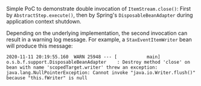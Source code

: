 Simple PoC to demonstrate double invocation of `ItemStream.close()`: First by `AbstractStep.execute()`, then by Spring's `DisposableBeanAdapter` during application context shutdown.

Depending on the underlying implementation, the second invocation can result in a warning log message. For example, a `StaxEventItemWriter` bean will produce this message:
```
2020-11-11 20:19:55.160  WARN 25948 --- [           main] o.s.b.f.support.DisposableBeanAdapter    : Destroy method 'close' on bean with name 'scopedTarget.writer' threw an exception: java.lang.NullPointerException: Cannot invoke "java.io.Writer.flush()" because "this.fWriter" is null
```
